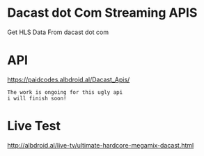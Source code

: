 # Dacast dot Com Streaming APIS
Get HLS Data From dacast dot com

# API
https://paidcodes.albdroid.al/Dacast_Apis/

    The work is ongoing for this ugly api
    i will finish soon!

# Live Test
http://albdroid.al/live-tv/ultimate-hardcore-megamix-dacast.html
